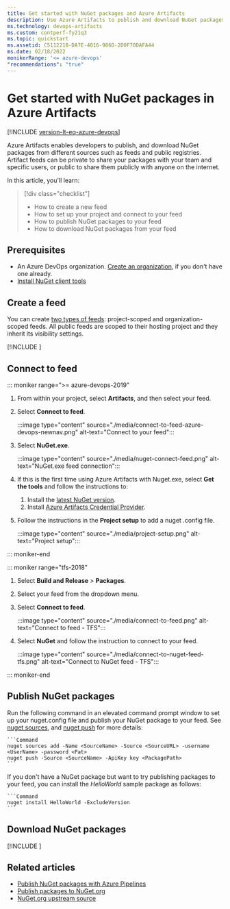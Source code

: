 ```yaml
---
title: Get started with NuGet packages and Azure Artifacts
description: Use Azure Artifacts to publish and download NuGet packages to and from Artifacts feeds
ms.technology: devops-artifacts
ms.custom: contperf-fy21q3
ms.topic: quickstart
ms.assetid: C5112218-DA7E-4016-986D-2D0F70DAFA44
ms.date: 02/18/2022
monikerRange: '<= azure-devops'
"recommendations": "true"
---
```


# Get started with NuGet packages in Azure Artifacts

[!INCLUDE [version-lt-eq-azure-devops](../includes/version-lt-eq-azure-devops.md)]

Azure Artifacts enables developers to publish, and download NuGet packages from different sources such as feeds and public registries. Artifact feeds can be private to share your packages with your team and specific users, or public to share them publicly with anyone on the internet.

In this article, you'll learn:

> [!div class="checklist"]    
> * How to create a new feed  
> * How to set up your project and connect to your feed  
> * How to publish NuGet packages to your feed
> * How to download NuGet packages from your feed  

## Prerequisites

- An Azure DevOps organization. [Create an organization](../organizations/accounts/create-organization.md), if you don't have one already.
- [Install NuGet client tools](/nuget/install-nuget-client-tools)

## Create a feed

You can create [two types of feeds](./feeds/project-scoped-feeds.md#project-scoped-vs-organization-scoped-feeds): project-scoped and organization-scoped feeds. All public feeds are scoped to their hosting project and they inherit its visibility settings.

[!INCLUDE [](includes/create-feed.md)]

## Connect to feed

::: moniker range=">= azure-devops-2019"

1. From within your project, select **Artifacts**, and then select your feed.

1. Select **Connect to feed**.

    :::image type="content" source="./media/connect-to-feed-azure-devops-newnav.png" alt-text="Connect to your feed":::

1. Select **NuGet.exe**.

    :::image type="content" source="./media/nuget-connect-feed.png" alt-text="NuGet.exe feed connection":::

1. If this is the first time using Azure Artifacts with Nuget.exe, select **Get the tools** and follow the instructions to:

    1. Install the [latest NuGet version](https://www.nuget.org/downloads).
    1. Install [Azure Artifacts Credential Provider](https://github.com/microsoft/artifacts-credprovider#azure-artifacts-credential-provider).

1. Follow the instructions in the **Project setup** to add a nuget .config file.

    :::image type="content" source="./media/project-setup.png" alt-text="Project setup":::

::: moniker-end

::: moniker range="tfs-2018"

1. Select **Build and Release** > **Packages**.

1. Select your feed from the dropdown menu.

1. Select **Connect to feed**.

    :::image type="content" source="./media/connect-to-feed.png" alt-text="Connect to feed - TFS":::

1. Select **NuGet** and follow the instruction to connect to your feed.

    :::image type="content" source="./media/connect-to-nuget-feed-tfs.png" alt-text="Connect to NuGet feed - TFS":::

::: moniker-end

## Publish NuGet packages  

Run the following command in an elevated command prompt window to set up your nuget.config file and publish your NuGet package to your feed. See [nuget sources](/nuget/reference/cli-reference/cli-ref-sources), and [nuget push](/nuget/reference/cli-reference/cli-ref-push) for more details:

    ```Command
    nuget sources add -Name <SourceName> -Source <SourceURL> -username <UserName> -password <Pat>
    nuget push -Source <SourceName> -ApiKey key <PackagePath>
    ```

If you don't have a NuGet package but want to try publishing packages to your feed, you can install the _HelloWorld_ sample package as follows:
   
    ```Command
    nuget install HelloWorld -ExcludeVersion
    ```

## Download NuGet packages

[!INCLUDE [](includes/nuget/consume.md)]

## Related articles

- [Publish NuGet packages with Azure Pipelines](../pipelines/artifacts/nuget.md)
- [Publish packages to NuGet.org](./nuget/publish-to-nuget-org.md)
- [NuGet.org upstream source](./nuget/upstream-sources.md)